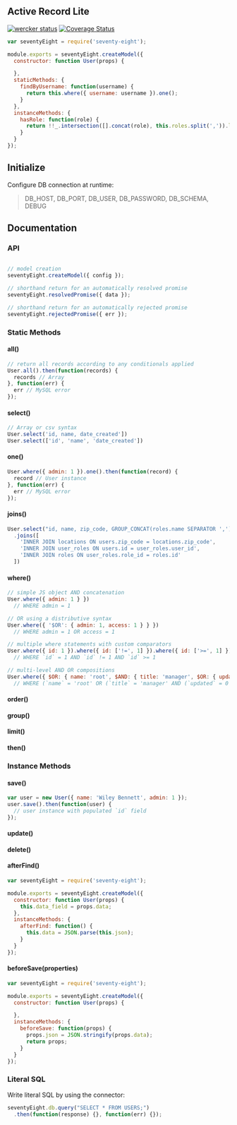 ## Active Record Lite
[![wercker status](https://app.wercker.com/status/00e73ae1d42d6fdab896730134abd8f8/s/master "wercker status")](https://app.wercker.com/project/bykey/00e73ae1d42d6fdab896730134abd8f8)
[![Coverage Status](https://coveralls.io/repos/wileybenet/seventy-eight/badge.svg?branch=master&service=github)](https://coveralls.io/github/wileybenet/seventy-eight?branch=master)

```javascript
var seventyEight = require('seventy-eight');

module.exports = seventyEight.createModel({
  constructor: function User(props) {

  },
  staticMethods: {
    findByUsername: function(username) {
      return this.where({ username: username }).one();
    }
  },
  instanceMethods: {
    hasRole: function(role) {
      return !!_.intersection([].concat(role), this.roles.split(',')).length;
    }
  }
});
```

## Initialize

Configure DB connection at runtime:

> DB_HOST, DB_PORT, DB_USER, DB_PASSWORD, DB_SCHEMA, DEBUG

## Documentation

### API

```javascript

// model creation
seventyEight.createModel({ config });

// shorthand return for an automatically resolved promise
seventyEight.resolvedPromise({ data });

// shorthand return for an automatically rejected promise
seventyEight.rejectedPromise({ err });

```

### Static Methods

#### all()

```javascript
// return all records according to any conditionals applied
User.all().then(function(records) {
  records // Array
}, function(err) {
  err // MySQL error
});
```

#### select()

```javascript
// Array or csv syntax
User.select('id, name, date_created'])
User.select(['id', 'name', 'date_created'])
```

#### one()

```javascript
User.where({ admin: 1 }).one().then(function(record) {
  record // User instance
}, function(err) {
  err // MySQL error
});
```

#### joins()

```javascript
User.select("id, name, zip_code, GROUP_CONCAT(roles.name SEPARATOR ',')")
  .joins([
    'INNER JOIN locations ON users.zip_code = locations.zip_code',
    'INNER JOIN user_roles ON users.id = user_roles.user_id',
    'INNER JOIN roles ON user_roles.role_id = roles.id'
  ])
```

#### where()

```javascript
// simple JS object AND concatenation
User.where({ admin: 1 } })
  // WHERE admin = 1

// OR using a distributive syntax
User.where({ '$OR': { admin: 1, access: 1 } } })
  // WHERE admin = 1 OR access = 1

// multiple where statements with custom comparators
User.where({ id: 1 }).where({ id: ['!=', 1] }).where({ id: ['>=', 1] });
  // WHERE `id` = 1 AND `id` != 1 AND `id` >= 1

// multi-level AND OR compositions
User.where({ $OR: { name: 'root', $AND: { title: 'manager', $OR: { updated: 0, deleted: 1 } } } })
  // WHERE (`name` = 'root' OR (`title` = 'manager' AND (`updated` = 0 OR `deleted` = 1)))
```

#### order()

#### group()

#### limit()

#### then()

### Instance Methods

#### save()

```javascript
var user = new User({ name: 'Wiley Bennett', admin: 1 });
user.save().then(function(user) {
  // user instance with populated `id` field
});
```

#### update()

#### delete()

#### afterFind()

```javascript
var seventyEight = require('seventy-eight');

module.exports = seventyEight.createModel({
  constructor: function User(props) {
    this.data_field = props.data;
  },
  instanceMethods: {
    afterFind: function() {
      this.data = JSON.parse(this.json);
    }
  }
});
```

#### beforeSave(properties)

```javascript
var seventyEight = require('seventy-eight');

module.exports = seventyEight.createModel({
  constructor: function User(props) {

  },
  instanceMethods: {
    beforeSave: function(props) {
      props.json = JSON.stringify(props.data);
      return props;
    }
  }
});
```

### Literal SQL

Write literal SQL by using the connector:
```javascript
seventyEight.db.query("SELECT * FROM USERS;")
  .then(function(response) {}, function(err) {});
```
